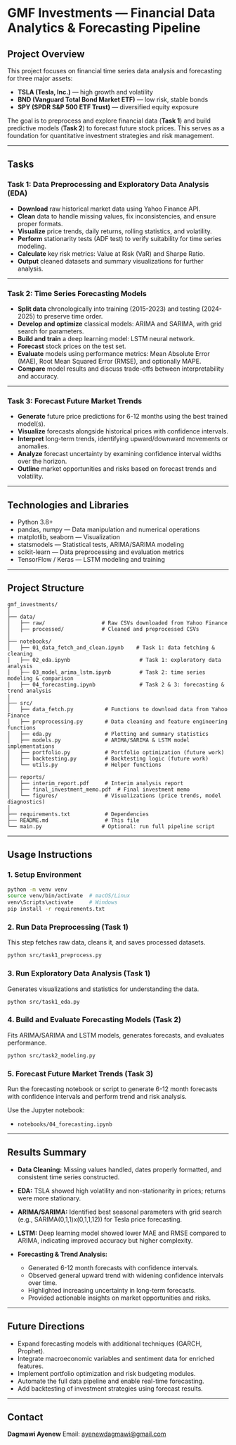 
# GMF Investments — Financial Data Analytics & Forecasting Pipeline

## Project Overview

This project focuses on financial time series data analysis and forecasting for three major assets:

* **TSLA (Tesla, Inc.)** — high growth and volatility
* **BND (Vanguard Total Bond Market ETF)** — low risk, stable bonds
* **SPY (SPDR S\&P 500 ETF Trust)** — diversified equity exposure

The goal is to preprocess and explore financial data (**Task 1**) and build predictive models (**Task 2**) to forecast future stock prices. This serves as a foundation for quantitative investment strategies and risk management.

---



## Tasks

### Task 1: Data Preprocessing and Exploratory Data Analysis (EDA)

* **Download** raw historical market data using Yahoo Finance API.
* **Clean** data to handle missing values, fix inconsistencies, and ensure proper formats.
* **Visualize** price trends, daily returns, rolling statistics, and volatility.
* **Perform** stationarity tests (ADF test) to verify suitability for time series modeling.
* **Calculate** key risk metrics: Value at Risk (VaR) and Sharpe Ratio.
* **Output** cleaned datasets and summary visualizations for further analysis.

---

### Task 2: Time Series Forecasting Models

* **Split data** chronologically into training (2015-2023) and testing (2024-2025) to preserve time order.
* **Develop and optimize** classical models: ARIMA and SARIMA, with grid search for parameters.
* **Build and train** a deep learning model: LSTM neural network.
* **Forecast** stock prices on the test set.
* **Evaluate** models using performance metrics: Mean Absolute Error (MAE), Root Mean Squared Error (RMSE), and optionally MAPE.
* **Compare** model results and discuss trade-offs between interpretability and accuracy.

---

### Task 3: Forecast Future Market Trends

* **Generate** future price predictions for 6-12 months using the best trained model(s).
* **Visualize** forecasts alongside historical prices with confidence intervals.
* **Interpret** long-term trends, identifying upward/downward movements or anomalies.
* **Analyze** forecast uncertainty by examining confidence interval widths over the horizon.
* **Outline** market opportunities and risks based on forecast trends and volatility.

---

## Technologies and Libraries

* Python 3.8+
* pandas, numpy — Data manipulation and numerical operations
* matplotlib, seaborn — Visualization
* statsmodels — Statistical tests, ARIMA/SARIMA modeling
* scikit-learn — Data preprocessing and evaluation metrics
* TensorFlow / Keras — LSTM modeling and training

---

## Project Structure

```plaintext
gmf_investments/
│
├── data/
│   ├── raw/                  # Raw CSVs downloaded from Yahoo Finance
│   ├── processed/            # Cleaned and preprocessed CSVs
│
├── notebooks/
│   ├── 01_data_fetch_and_clean.ipynb    # Task 1: data fetching & cleaning
│   ├── 02_eda.ipynb                      # Task 1: exploratory data analysis
│   ├── 03_model_arima_lstm.ipynb         # Task 2: time series modeling & comparison
│   ├── 04_forecasting.ipynb              # Task 2 & 3: forecasting & trend analysis
│
├── src/
│   ├── data_fetch.py          # Functions to download data from Yahoo Finance
│   ├── preprocessing.py       # Data cleaning and feature engineering functions
│   ├── eda.py                 # Plotting and summary statistics
│   ├── models.py              # ARIMA/SARIMA & LSTM model implementations
│   ├── portfolio.py           # Portfolio optimization (future work)
│   ├── backtesting.py         # Backtesting logic (future work)
│   └── utils.py               # Helper functions
│
├── reports/
│   ├── interim_report.pdf     # Interim analysis report
│   ├── final_investment_memo.pdf  # Final investment memo
│   └── figures/               # Visualizations (price trends, model diagnostics)
│
├── requirements.txt           # Dependencies
├── README.md                  # This file
└── main.py                   # Optional: run full pipeline script
````

---

## Usage Instructions

### 1. Setup Environment

```bash
python -m venv venv
source venv/bin/activate  # macOS/Linux
venv\Scripts\activate     # Windows
pip install -r requirements.txt
```

### 2. Run Data Preprocessing (Task 1)

This step fetches raw data, cleans it, and saves processed datasets.

```bash
python src/task1_preprocess.py
```

### 3. Run Exploratory Data Analysis (Task 1)

Generates visualizations and statistics for understanding the data.

```bash
python src/task1_eda.py
```

### 4. Build and Evaluate Forecasting Models (Task 2)

Fits ARIMA/SARIMA and LSTM models, generates forecasts, and evaluates performance.

```bash
python src/task2_modeling.py
```

### 5. Forecast Future Market Trends (Task 3)

Run the forecasting notebook or script to generate 6-12 month forecasts with confidence intervals and perform trend and risk analysis.

Use the Jupyter notebook:

* `notebooks/04_forecasting.ipynb`

---

## Results Summary

* **Data Cleaning:** Missing values handled, dates properly formatted, and consistent time series constructed.
* **EDA:** TSLA showed high volatility and non-stationarity in prices; returns were more stationary.
* **ARIMA/SARIMA:** Identified best seasonal parameters with grid search (e.g., SARIMA(0,1,1)x(0,1,1,12)) for Tesla price forecasting.
* **LSTM:** Deep learning model showed lower MAE and RMSE compared to ARIMA, indicating improved accuracy but higher complexity.
* **Forecasting & Trend Analysis:**

  * Generated 6-12 month forecasts with confidence intervals.
  * Observed general upward trend with widening confidence intervals over time.
  * Highlighted increasing uncertainty in long-term forecasts.
  * Provided actionable insights on market opportunities and risks.

---

## Future Directions

* Expand forecasting models with additional techniques (GARCH, Prophet).
* Integrate macroeconomic variables and sentiment data for enriched features.
* Implement portfolio optimization and risk budgeting modules.
* Automate the full data pipeline and enable real-time forecasting.
* Add backtesting of investment strategies using forecast results.

---

## Contact

**Dagmawi Ayenew**
Email: [ayenewdagmawi@gmail.com](mailto:ayenewdagmawi@gmail.com)

```

